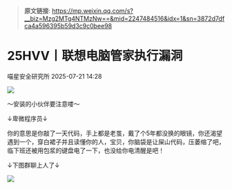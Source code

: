 > **原文链接**: https://mp.weixin.qq.com/s?__biz=Mzg2MTg4NTMzNw==&mid=2247484516&idx=1&sn=3872d7dfca4a596395b59d3c9c0bee98

#  25HVV丨联想电脑管家执行漏洞  
 喵星安全研究所   2025-07-21 14:28  
  
![](https://mmbiz.qpic.cn/mmbiz_png/GT0UFBibnWv5nUOc9lTz1Hpv2GTkWtNZxActIJIOQKqn3T9mhJ83pY5ApibqxYZuyZvuvMYZariawuGUfvrHBdhcQ/640?wx_fmt=png "")  
  
～安装的小伙伴要注意喽～  
  
↓卑微程序员↓  
  
你的意思是你敲了一天代码，手上都是老茧，戴了个5年都没换的眼镜，你还渴望遇到一个，穿白裙子并且读懂你的人，宝贝，你脑袋是让屎山代码，压萎缩了吧，临下班还被用包浆的键盘电了一下，也没给你电清醒是吧！  
  
↓下图群聊上人了↓  
  
![](https://mmbiz.qpic.cn/mmbiz_jpg/GT0UFBibnWv5nUOc9lTz1Hpv2GTkWtNZxosQh05bm1FaIU26PnGNia8qg45sJeNA3RtT4cibibe4bTYkmiamo71iaia7Q/640?wx_fmt=jpeg "")  
  
  
